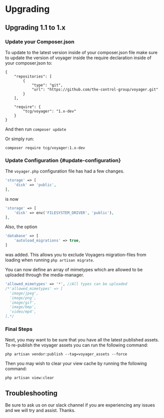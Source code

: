 # Upgrading

## Upgrading 1.1 to 1.x

### Update your Composer.json

To update to the latest version inside of your composer.json file make sure to update the version of voyager inside the require declaration inside of your composer.json to:

```text
{
    "repositories": [
        {
            "type": "git",
            "url": "https://github.com/the-control-group/voyager.git"
        }
    ],

    "require": {
        "tcg/voyager": "1.x-dev"
    }
}
```

And then run `composer update`

Or simply run:

```text
composer require tcg/voyager:1.x-dev
```

### Update Configuration {#update-configuration}

The `voyager.php` configuration file has had a few changes.

```php
'storage' => [
    'disk' => 'public',
],
```

is now

```php
'storage' => [
    'disk' => env('FILESYSTEM_DRIVER', 'public'),
],
```

Also, the option

```php
'database' => [
    'autoload_migrations' => true,
]
```

was added. This allows you to exclude Voyagers migration-files from loading when running `php artisan migrate`.

You can now define an array of mimetypes which are allowed to be uploaded through the media-manager.
```php
'allowed_mimetypes' => '*', //All types can be uploaded
/*'allowed_mimetypes' => [
  'image/jpeg',
  'image/png',
  'image/gif',
  'image/bmp',
  'video/mp4',
],*/
```

### **Final Steps**

Next, you may want to be sure that you have all the latest published assets. To re-publish the voyager assets you can run the following command:

```text
php artisan vendor:publish --tag=voyager_assets --force
```

Then you may wish to clear your view cache by running the following command:

```text
php artisan view:clear
```

## Troubleshooting

Be sure to ask us on our slack channel if you are experiencing any issues and we will try and assist. Thanks.

